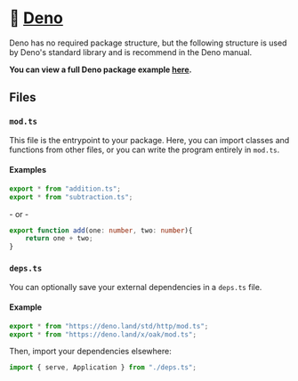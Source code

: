 # 🦕 [Deno](https://deno.land)

Deno has no required package structure, but the following structure is used by Deno's standard library and is recommend in the Deno manual.

**You can view a full Deno package example [here](example/).**

## Files

### `mod.ts`

This file is the entrypoint to your package. Here, you can import classes and functions from other files, or you can write the program entirely in `mod.ts`.

#### Examples
```ts
export * from "addition.ts";
export * from "subtraction.ts";
```
\- or -
```ts
export function add(one: number, two: number){
    return one + two;
}
```

### `deps.ts`

You can optionally save your external dependencies in a `deps.ts` file.

#### Example
```ts
export * from "https://deno.land/std/http/mod.ts";
export * from "https://deno.land/x/oak/mod.ts";
```
Then, import your dependencies elsewhere:
```ts
import { serve, Application } from "./deps.ts";
```